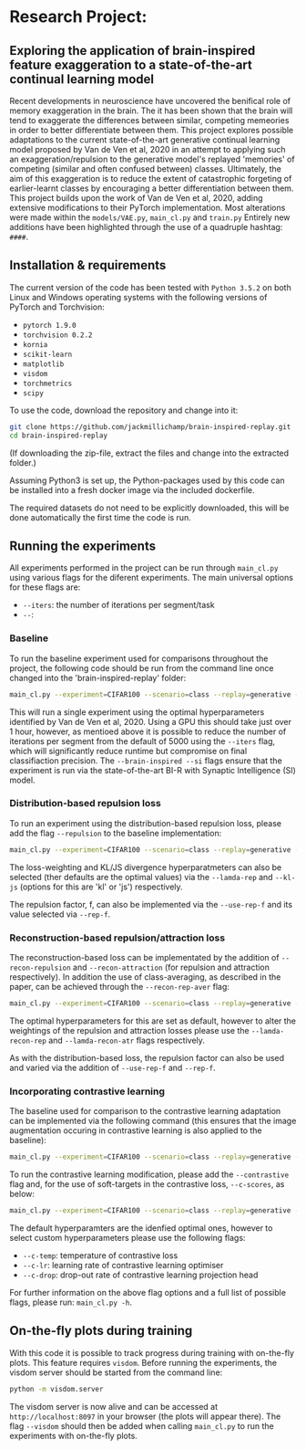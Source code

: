 # Research Project:
## Exploring the application of brain-inspired feature exaggeration to a state-of-the-art continual learning model
Recent developments in neuroscience have uncovered the benifical role of memory exaggeration in the brain. The it has been shown that the brain will tend to exaggerate the differences between similar, competing memeories in order to better differentiate between them. This project explores possible adaptations to the current state-of-the-art generative continual learning model proposed by Van de Ven et al, 2020 in an attempt to applying such an exaggeration/repulsion to the generative model's replayed 'memories' of competing (similar and often confused between) classes. Ultimately, the aim of this exaggeration is to reduce the extent of catastrophic forgeting of earlier-learnt classes by encouraging a better differentiation between them. This project builds upon the work of Van de Ven et al, 2020, adding extensive modifications to their PyTorch implementation. Most alterations were made within the `models/VAE.py`, `main_cl.py` and `train.py` Entirely new additions have been highlighted through the use of a quadruple hashtag: `####`. 


## Installation & requirements
The current version of the code has been tested with `Python 3.5.2` on both Linux and Windows operating systems with the following versions of PyTorch and Torchvision:
* `pytorch 1.9.0`
* `torchvision 0.2.2`
* `kornia`
* `scikit-learn`
* `matplotlib`
* `visdom`
* `torchmetrics`
* `scipy`


To use the code, download the repository and change into it:
```bash
git clone https://github.com/jackmillichamp/brain-inspired-replay.git
cd brain-inspired-replay
```
(If downloading the zip-file, extract the files and change into the extracted folder.)
 
Assuming Python3 is set up, the Python-packages used by this code can be installed into a fresh docker image via the included dockerfile.

The required datasets do not need to be explicitly downloaded, this will be done automatically the first time the code is run.


## Running the experiments
All experiments performed in the project can be run through `main_cl.py` using various flags for the diferent experiments.
The main universal options for these flags are:
- `--iters`: the number of iterations per segment/task
- `--`: 

### Baseline
To run the baseline experiment used for comparisons throughout the project, the following code should be run from the command line once changed into the 'brain-inspired-replay' folder:
```bash
main_cl.py --experiment=CIFAR100 --scenario=class --replay=generative --brain-inspired --si --c=1e8 --dg-prop=0.6 --pdf
```
This will run a single experiment using the optimal hyperparameters identified by Van de Ven et al, 2020. Using a GPU this should take just over 1 hour, however, as mentioed above it is possible to reduce the number of iterations per segment from the default of 5000 using the `--iters` flag, which will significantly reduce runtime but compromise on final classifiaction precision. The `--brain-inspired --si` flags ensure that the experiment is run via the state-of-the-art BI-R with Synaptic Intelligence (SI) model.

### Distribution-based repulsion loss
To run an experiment using the distribution-based repulsion loss, please add the flag `--repulsion` to the baseline implementation:
```bash
main_cl.py --experiment=CIFAR100 --scenario=class --replay=generative --brain-inspired --si --c=1e8 --dg-prop=0.6 --pdf --repulsion
```
The loss-weighting and KL/JS divergence hyperparatmeters can also be selected (ther defaults are the optimal values) via the `--lamda-rep` and `--kl-js` (options for this are 'kl' or 'js') respectively.

The repulsion factor, f, can also be implemented via the `--use-rep-f` and its value selected via `--rep-f`.

### Reconstruction-based repulsion/attraction loss
The reconstruction-based loss can be implementated by the addition of `--recon-repulsion` and `--recon-attraction` (for repulsion and attraction respectively). In addition the use of class-averaging, as described in the paper, can be achieved through the `--recon-rep-aver` flag:
```bash
main_cl.py --experiment=CIFAR100 --scenario=class --replay=generative --brain-inspired --si --c=1e8 --dg-prop=0.6 --pdf --recon-repulsion --recon-attraction --recon-rep-aver
```
The optimal hyperparameters for this are set as default, however to alter the weightings of the repulsion and attraction losses please use the `--lamda-recon-rep` and `--lamda-recon-atr` flags respectively.

As with the distribution-based loss, the repulsion factor can also be used and varied via the addition of `--use-rep-f` and `--rep-f`.

### Incorporating contrastive learning
The baseline used for comparison to the contrastive learning adaptation can be implemented via the following command (this ensures that the image augmentation occuring in contrastive learning is also applied to the baseline):
```bash
main_cl.py --experiment=CIFAR100 --scenario=class --replay=generative --brain-inspired --si --c=1e8 --dg-prop=0.6 --pdf --not-hidden
```

To run the contrastive learning modification, please add the `--contrastive` flag and, for the use of soft-targets in the contrastive loss, `--c-scores`, as below:
```bash
main_cl.py --experiment=CIFAR100 --scenario=class --replay=generative --brain-inspired --si --c=1e8 --dg-prop=0.6 --pdf --contrastive --c-scores
```
The default hyperparamters are the idenfied optimal ones, however to select custom hyperparameters please use the following flags:
- `--c-temp`: temperature of contrastive loss
- `--c-lr`: learning rate of contrastive learning optimiser
- `--c-drop`: drop-out rate of contrastive learning projection head


For further information on the above flag options and a full list of possible flags, please run: `main_cl.py -h`.


## On-the-fly plots during training
With this code it is possible to track progress during training with on-the-fly plots. This feature requires `visdom`.
Before running the experiments, the visdom server should be started from the command line:
```bash
python -m visdom.server
```
The visdom server is now alive and can be accessed at `http://localhost:8097` in your browser (the plots will appear
there). The flag `--visdom` should then be added when calling `main_cl.py` to run the experiments with on-the-fly plots.
